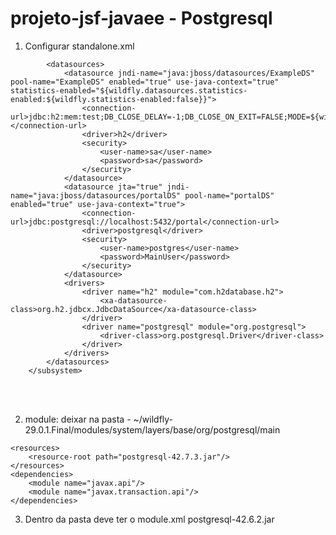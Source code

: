 ﻿# projeto-jsf-javaee - Postgresql
1. Configurar standalone.xml
> <subsystem xmlns="urn:jboss:domain:datasources:7.0">
            <datasources>
                <datasource jndi-name="java:jboss/datasources/ExampleDS" pool-name="ExampleDS" enabled="true" use-java-context="true" statistics-enabled="${wildfly.datasources.statistics-enabled:${wildfly.statistics-enabled:false}}">
                    <connection-url>jdbc:h2:mem:test;DB_CLOSE_DELAY=-1;DB_CLOSE_ON_EXIT=FALSE;MODE=${wildfly.h2.compatibility.mode:REGULAR}</connection-url>
                    <driver>h2</driver>
                    <security>
                        <user-name>sa</user-name>
                        <password>sa</password>
                    </security>
                </datasource>
                <datasource jta="true" jndi-name="java:jboss/datasources/portalDS" pool-name="portalDS" enabled="true" use-java-context="true">
                    <connection-url>jdbc:postgresql://localhost:5432/portal</connection-url>
                    <driver>postgresql</driver>
                    <security>
                        <user-name>postgres</user-name>
                        <password>MainUser</password>
                    </security>
                </datasource>
                <drivers>
                    <driver name="h2" module="com.h2database.h2">
                        <xa-datasource-class>org.h2.jdbcx.JdbcDataSource</xa-datasource-class>
                    </driver>
                    <driver name="postgresql" module="org.postgresql">
                        <driver-class>org.postgresql.Driver</driver-class>
                    </driver>
                </drivers>
            </datasources>
        </subsystem> 
<br><br>

2. module: deixar na pasta - ~/wildfly-29.0.1.Final/modules/system/layers/base/org/postgresql/main
> <module xmlns="urn:jboss:module:1.1" name="org.postgresql">
    <resources>
        <resource-root path="postgresql-42.7.3.jar"/>
    </resources>
    <dependencies>
        <module name="javax.api"/>
        <module name="javax.transaction.api"/>
    </dependencies>
</module>

3. Dentro da pasta deve ter o module.xml  postgresql-42.6.2.jar
